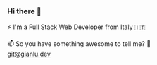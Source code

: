 ### Hi there 👋

⚡ I'm a Full Stack Web Developer from Italy 🇮🇹 

📫 So you have something awesome to tell me? 💬\
<git@gianlu.dev>

<!--
**GianluDeveloper/GianluDeveloper** is a ✨ _special_ ✨ repository because its `README.md` (this file) appears on your GitHub profile.

Here are some ideas to get you started:

- 🔭 I’m currently working on ...
- 🌱 I’m currently learning ...
- 👯 I’m looking to collaborate on ...
- 🤔 I’m looking for help with ...
- 💬 Ask me about ...
- 📫 How to reach me: ...
- 😄 Pronouns: ...
- ⚡ Fun fact: ...
-->
